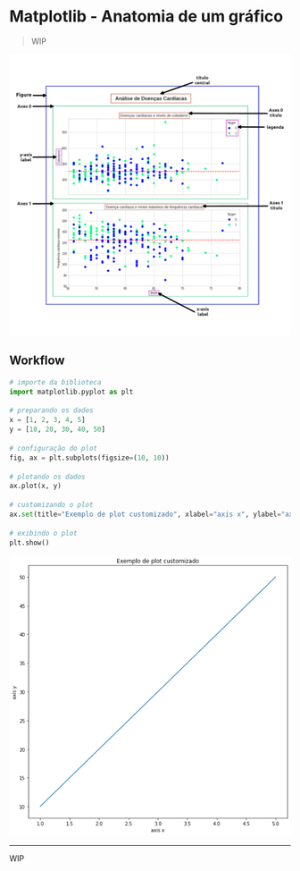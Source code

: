 # Matplotlib - Anatomia de um gráfico

>WIP

![matplotlib anatomia](images/anatomia-matplotlib.png)

## Workflow

```python
# importe da biblioteca
import matplotlib.pyplot as plt

# preparando os dados
x = [1, 2, 3, 4, 5]
y = [10, 20, 30, 40, 50]

# configuração do plot
fig, ax = plt.subplots(figsize=(10, 10))

# plotando os dados
ax.plot(x, y)

# customizando o plot
ax.set(title="Exemplo de plot customizado", xlabel="axis x", ylabel="axis y")

# exibindo o plot
plt.show()
```

![matplotlib plot custom](images/plot-custom.png)

---

WIP
